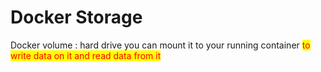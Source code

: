 # Docker Storage

Docker volume : hard drive you can mount it to your running container <mark style="color:red;">to write data on it and read data from it</mark>&#x20;
